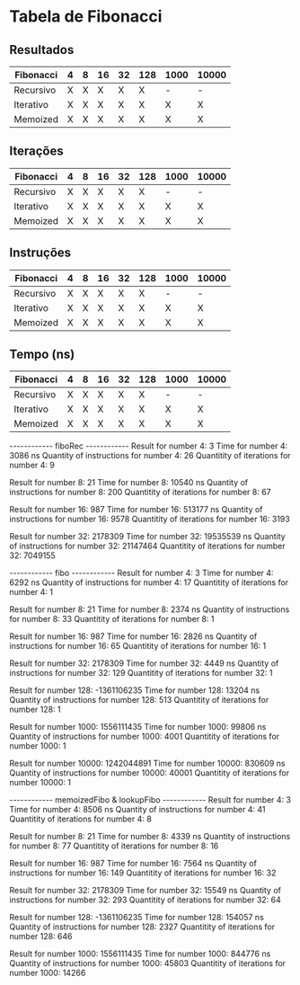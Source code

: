 
<!--
    Resolva o problema da mochila conforme o enuciado em sala de aula.
    Monte uma tabela com a contabilização das execuções anteriores (número de iterações e número de instruções)
    e com os resultados das execuções. As linhas da tabela são os
    algoritmos implementados, as colunas os valores para testar e contabilizar.
-->

# Tabela de Fibonacci

## Resultados

| Fibonacci | 4 | 8 | 16 | 32 | 128 | 1000 | 10000
|-|-|-|-|-|-|-|-|
| Recursivo | X | X | X | X | X | - | - |
| Iterativo | X | X | X | X | X | X | X |
| Memoized | X | X | X | X | X | X | X |

## Iterações

| Fibonacci | 4 | 8 | 16 | 32 | 128 | 1000 | 10000
|-|-|-|-|-|-|-|-|
| Recursivo | X | X | X | X | X | - | - |
| Iterativo | X | X | X | X | X | X | X |
| Memoized | X | X | X | X | X | X | X |

## Instruções

| Fibonacci | 4 | 8 | 16 | 32 | 128 | 1000 | 10000
|-|-|-|-|-|-|-|-|
| Recursivo | X | X | X | X | X | - | - |
| Iterativo | X | X | X | X | X | X | X |
| Memoized | X | X | X | X | X | X | X |

## Tempo (ns)

| Fibonacci | 4 | 8 | 16 | 32 | 128 | 1000 | 10000
|-|-|-|-|-|-|-|-|
| Recursivo | X | X | X | X | X | - | - |
| Iterativo | X | X | X | X | X | X | X |
| Memoized | X | X | X | X | X | X | X |

------------ fiboRec ------------
Result for number 4: 3
Time for number 4: 3086 ns
Quantity of instructions for number 4: 26
Quantitity of iterations for number 4: 9

Result for number 8: 21
Time for number 8: 10540 ns
Quantity of instructions for number 8: 200
Quantitity of iterations for number 8: 67

Result for number 16: 987
Time for number 16: 513177 ns
Quantity of instructions for number 16: 9578
Quantitity of iterations for number 16: 3193

Result for number 32: 2178309
Time for number 32: 19535539 ns
Quantity of instructions for number 32: 21147464
Quantitity of iterations for number 32: 7049155

------------ fibo ------------
Result for number 4: 3
Time for number 4: 6292 ns
Quantity of instructions for number 4: 17
Quantitity of iterations for number 4: 1

Result for number 8: 21
Time for number 8: 2374 ns
Quantity of instructions for number 8: 33
Quantitity of iterations for number 8: 1

Result for number 16: 987
Time for number 16: 2826 ns
Quantity of instructions for number 16: 65
Quantitity of iterations for number 16: 1

Result for number 32: 2178309
Time for number 32: 4449 ns
Quantity of instructions for number 32: 129
Quantitity of iterations for number 32: 1

Result for number 128: -1361106235
Time for number 128: 13204 ns
Quantity of instructions for number 128: 513
Quantitity of iterations for number 128: 1

Result for number 1000: 1556111435
Time for number 1000: 99806 ns
Quantity of instructions for number 1000: 4001
Quantitity of iterations for number 1000: 1

Result for number 10000: 1242044891
Time for number 10000: 830609 ns
Quantity of instructions for number 10000: 40001
Quantitity of iterations for number 10000: 1

------------ memoizedFibo & lookupFibo ------------
Result for number 4: 3
Time for number 4: 8506 ns
Quantity of instructions for number 4: 41
Quantitity of iterations for number 4: 8

Result for number 8: 21
Time for number 8: 4339 ns
Quantity of instructions for number 8: 77
Quantitity of iterations for number 8: 16

Result for number 16: 987
Time for number 16: 7564 ns
Quantity of instructions for number 16: 149
Quantitity of iterations for number 16: 32

Result for number 32: 2178309
Time for number 32: 15549 ns
Quantity of instructions for number 32: 293
Quantitity of iterations for number 32: 64

Result for number 128: -1361106235
Time for number 128: 154057 ns
Quantity of instructions for number 128: 2327
Quantitity of iterations for number 128: 646

Result for number 1000: 1556111435
Time for number 1000: 844776 ns
Quantity of instructions for number 1000: 45803
Quantitity of iterations for number 1000: 14266